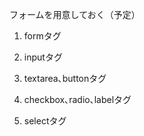 フォームを用意しておく（予定）

01. formタグ

02. inputタグ

03. textarea､buttonタグ

04. checkbox､radio､labelタグ

05. selectタグ